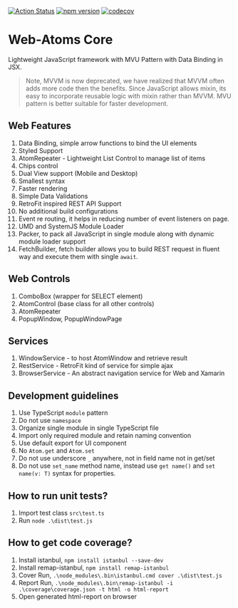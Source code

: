 [![Action Status](https://github.com/web-atoms/core/workflows/Build/badge.svg)](https://github.com/web-atoms/core/actions) [![npm version](https://badge.fury.io/js/%40web-atoms%2Fcore.svg)](https://badge.fury.io/js/%40web-atoms%2Fcore) [![codecov](https://codecov.io/gh/web-atoms/core/branch/master/graph/badge.svg)](https://codecov.io/gh/web-atoms/core)

# Web-Atoms Core
Lightweight JavaScript framework with MVU Pattern with Data Binding in JSX.

> Note, MVVM is now deprecated, we have realized that MVVM often adds more code then the benefits. Since JavaScript allows mixin, its easy to incorporate
> reusable logic with mixin rather than MVVM. MVU pattern is better suitable for faster development.

## Web Features
1. Data Binding, simple arrow functions to bind the UI elements
2. Styled Support
3. AtomRepeater - Lightweight List Control to manage list of items
4. Chips control
5. Dual View support (Mobile and Desktop)
6. Smallest syntax
7. Faster rendering
8. Simple Data Validations
9. RetroFit inspired REST API Support
10. No additional build configurations
11. Event re routing, it helps in reducing number of event listeners on page.
12. UMD and SystemJS Module Loader
13. Packer, to pack all JavaScript in single module along with dynamic module loader support
14. FetchBuilder, fetch builder allows you to build REST request in fluent way and execute them with single `await`.

## Web Controls
1. ComboBox (wrapper for SELECT element)
2. AtomControl (base class for all other controls)
3. AtomRepeater
4. PopupWindow, PopupWindowPage

## Services
1. WindowService - to host AtomWindow and retrieve result
2. RestService - RetroFit kind of service for simple ajax
3. BrowserService - An abstract navigation service for Web and Xamarin

## Development guidelines
1. Use TypeScript `module` pattern
2. Do not use `namespace`
3. Organize single module in single TypeScript file
4. Import only required module and retain naming convention
5. Use default export for UI component
6. No `Atom.get` and `Atom.set`
7. Do not use underscore `_` anywhere, not in field name not in get/set
8. Do not use `set_name` method name, instead use `get name()` and `set name(v: T)` syntax for properties.


## How to run unit tests?

1. Import test class `src\test.ts`
2. Run `node .\dist\test.js`

## How to get code coverage?

1. Install istanbul, `npm install istanbul --save-dev`
2. Install remap-istanbul, `npm install remap-istanbul`
3. Cover Run, `.\node_modules\.bin\istanbul.cmd cover .\dist\test.js`
4. Report Run, `.\node_modules\.bin\remap-istanbul -i .\coverage\coverage.json -t html -o html-report`
5. Open generated html-report on browser

